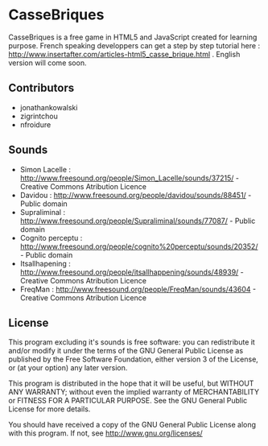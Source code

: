 CasseBriques
============

CasseBriques is a free game in HTML5 and JavaScript created for learning purpose. French speaking developpers can get a step by step tutorial here : http://www.insertafter.com/articles-html5_casse_brique.html . English version will come soon.

Contributors
-------------
* jonathankowalski
* zigrintchou
* nfroidure

Sounds
-------------
* Simon Lacelle : http://www.freesound.org/people/Simon_Lacelle/sounds/37215/ - Creative Commons Atribution Licence
* Davidou : http://www.freesound.org/people/davidou/sounds/88451/ -  Public domain
* Supraliminal : http://www.freesound.org/people/Supraliminal/sounds/77087/ -  Public domain
* Cognito perceptu : http://www.freesound.org/people/cognito%20perceptu/sounds/20352/ -  Public domain
* Itsallhapening : http://www.freesound.org/people/itsallhappening/sounds/48939/ - Creative Commons Atribution Licence
* FreqMan : http://www.freesound.org/people/FreqMan/sounds/43604 - Creative Commons Atribution Licence

License
-------
This program excluding it's sounds is free software: you can redistribute it and/or modify it under the terms of the GNU General Public License as published by the Free Software Foundation, either version 3 of the License, or (at your option) any later version.

This program is distributed in the hope that it will be useful, but WITHOUT ANY WARRANTY; without even the implied warranty of MERCHANTABILITY or FITNESS FOR A PARTICULAR PURPOSE.  See the GNU General Public License for more details.

You should have received a copy of the GNU General Public License along with this program.  If not, see <http://www.gnu.org/licenses/>
